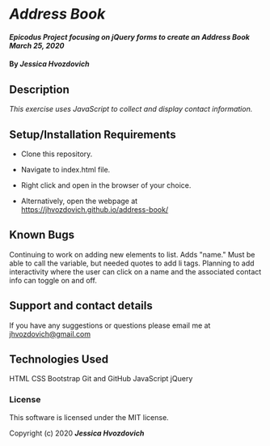 # _Address Book_

#### _Epicodus Project focusing on jQuery forms to create an Address Book March 25, 2020_

#### By _**Jessica Hvozdovich**_


## Description

_This exercise uses JavaScript to collect and display contact information._

## Setup/Installation Requirements

* Clone this repository.
* Navigate to index.html file.
* Right click and open in the browser of your choice.

* Alternatively, open the webpage at https://jhvozdovich.github.io/address-book/


## Known Bugs

Continuing to work on adding new elements to list. Adds "name." Must be able to call the variable, but needed quotes to add li tags.
Planning to add interactivity where the user can click on a name and the associated contact info can toggle on and off.

## Support and contact details

If you have any suggestions or questions please email me at jhvozdovich@gmail.com

## Technologies Used

HTML
CSS
Bootstrap
Git and GitHub
JavaScript
jQuery

### License

This software is licensed under the MIT license.

Copyright (c) 2020 **_Jessica Hvozdovich_**
